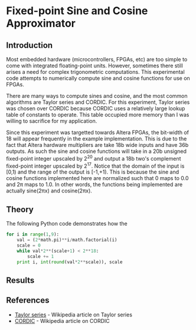 # Fixed-point Sine and Cosine Approximator #

## Introduction ##

Most embedded hardware (microcontrollers, FPGAs, etc) are too simple to come
with integrated floating-point units. However, sometimes there still arises a
need for complex trigonometric computations. This experimental code attempts to
numerically compute sine and cosine functions for use on FPGAs.

There are many ways to compute sines and cosine, and the most common algorithms
are Taylor series and CORDIC. For this experiment, Taylor series was chosen
over CORDIC because CORDIC uses a relatively large lookup table of constants
to operate. This table occupied more memory than I was willing to sacrifice for
my application.

Since this experiment was targetted towards Altera FPGAs, the bit-width of 18
will appear frequently in the example implementation. This is due to the fact
that Altera hardware multipliers are take 18b wide inputs and have 36b outputs.
As such the sine and cosine functions will take in a 20b unsigned fixed-point
integer upscaled by 2<sup>20</sup> and output a 18b two's complement fixed-point
integer upscaled by 2<sup>17</sup>. Notice that the domain of the input is [0,1)
and the range of the output is [-1,+1). This is because the sine and cosine
functions implemented here are normalized such that 0 maps to 0.0 and
2π maps to 1.0. In other words, the functions being implemented are actually
sine(2πx) and cosine(2πx).

## Theory ##

The following Python code demonstrates how the

```python
for i in range(1,9):
	val = (2*math.pi)**i/math.factorial(i)
	scale = 0
	while val*2**(scale+1) < 2**18:
		scale += 1
	print i, int(round(val*2**scale)), scale
```


## Results ##

## References ##

* [Taylor series](http://en.wikipedia.org/wiki/Taylor_series) - Wikipedia article on Taylor series
* [CORDIC](http://en.wikipedia.org/wiki/CORDIC) - Wikipedia article on CORDIC
